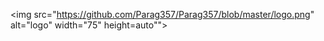 <img src="https://github.com/Parag357/Parag357/blob/master/logo.png" alt="logo" width="75" height=auto"">

